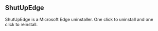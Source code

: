 ## ShutUpEdge
ShutUpEdge is a Microsoft Edge uninstaller. One click to uninstall and one click to reinstall.
